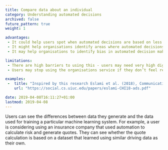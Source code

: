 ```yaml
---
title: Compare data about an individual
category: Understanding automated decisions
archived: false
future_pattern: true
weight: 1

advantages:
 - It could help users spot when automated decisions are based on less accurate predictions
 - It might help organisations identify areas where automated decisions may results based on less accurate predictions
 - It may help organisations to identify bias in automated decision making, or be more conscious of underrepresented groups in their data sets

limitations:
 - There are high barriers to using this - users may need very high digital literacy to understand the relationships between data, training datasets and machine learning.
 - Users may stop using the organisations service if they don’t feel represented in the training data and confident in the automated decisions

examples:
 -  title: "Inspired by this research Eslami et al. (2018), Communicating Algorithmic Process in Online Behavioral Advertising"
    url: "https://social.cs.uiuc.edu/papers/eslami-CHI18-ads.pdf"

date: 2019-04-08T16:11:27+01:00
lastmod: 2019-04-08
---
```

Users can see the differences between data they generate and the data used for training a particular machine learning system. For example, a user is considering using an insurance company that used automation to calculate risk and generate quotes. They  can see whether the quote calculation is based on a dataset that learned using similar driving data as their own.
